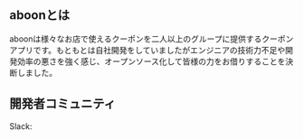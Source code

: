 ## aboonとは
aboonは様々なお店で使えるクーポンを二人以上のグループに提供するクーポンアプリです。もともとは自社開発をしていましたがエンジニアの技術力不足や開発効率の悪さを強く感じ、オープンソース化して皆様の力をお借りすることを決断しました。

## 開発者コミュニティ
Slack: 
